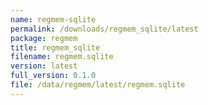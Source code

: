 ```yaml
---
name: regmem-sqlite
permalink: /downloads/regmem_sqlite/latest
package: regmem
title: regmem_sqlite
filename: regmem.sqlite
version: latest
full_version: 0.1.0
file: /data/regmem/latest/regmem.sqlite
---
```


